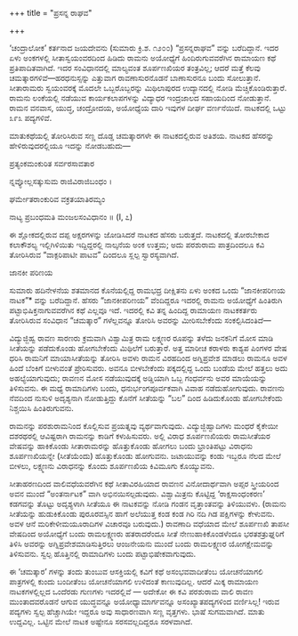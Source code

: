 +++
title = "ಪ್ರಸನ್ನ ರಾಘವ"

+++

‘ಚಂದ್ರಾಲೋಕ’ ಕರ್ತನಾದ ಜಯದೇವನು (ಸುಮಾರು ಕ್ರಿ.ಶ. ೧೨೦೦) “ಪ್ರಸನ್ನರಾಘವ” ವನ್ನು ಬರೆದಿದ್ದಾನೆ. ಇದರ ಏಳು ಅಂಕಗಳಲ್ಲಿ ಸೀತಾಸ್ವಯಂವರದಿಂದ ಹಿಡಿದು ರಾಮನು ಅಯೋಧ್ಯೆಗೆ ಹಿಂದಿರುಗುವವರೆಗಿನ ರಾಮಾಯಣ ಕಥೆ ಪ್ರತಿಪಾದಿತವಾಗಿದೆ. ಇದರ ಸಂವಿಧಾನದಲ್ಲಿ ಮಾಲ್ಯವಂತ ಶೂರ್ಪಣಖಿಯರ ತಂತ್ರವಿಲ್ಲ; ಆದರೆ ಮತ್ತೆ ಕೆಲವು ಚಮತ್ಕಾರಗಳಿವೆ—ಹರಧನುಸ್ಸನ್ನು ಎತ್ತುವಾಗ ರಾವಣಾಸುರನೊಡನೆ ಬಾಣಾಸುರನೂ ಬಂದು ಸೋಲುತ್ತಾನೆ. ಸೀತಾರಾಮರು ಸ್ವಯಂವರಕ್ಕೆ ಮೊದಲೇ ಒಬ್ಬರೊಬ್ಬರನ್ನು ಮಿಥಿಲಾಪುರದ ಉದ್ಯಾನದಲ್ಲಿ ನೋಡಿ ಮೆಚ್ಚಿಕೊಂಡಿರುತ್ತಾರೆ. ರಾಮನು ಲಂಕೆಯಲ್ಲಿ ನಡೆಯುವ ಕಾರ್ಯಕಲಾಪಗಳನ್ನು ವಿದ್ಯಾಧರ ಇಂದ್ರಜಾಲದ ಸಹಾಯದಿಂದ ನೋಡುತ್ತಾನೆ. ರಾಮನ ವನವಾಸ, ಯುದ್ಧ, ಚಂದ್ರೋದಯ, ಅಯೋಧ್ಯೆಯ ದಾರಿ ಇವುಗಳ ದೀರ್ಘ ವರ್ಣನೆಯಿದೆ. ನಾಟಕದಲ್ಲಿ ಒಟ್ಟು ೩೯೩ ಪದ್ಯಗಳಿವೆ.

ಮಾತುಕಥೆಯಲ್ಲಿ ತೋರಿಸಿರುವ ಸಣ್ಣ ದೊಡ್ಡ ಚಮತ್ಕಾರಗಳೇ ಈ ನಾಟಕದಲ್ಲಿರುವ ಅತಿಶಯ. ನಾಟಕದ ಹೆಸರನ್ನು ಹೇಳಿರುವುದರಲ್ಲಿಯೂ ಇದನ್ನು ನೋಡಬಹುದು—

ಪ್ರತ್ಯಂಕಮಂಕುರಿತ ಸರ್ವರಸಾವತಾರ

ನ್ನವ್ಯೋಲ್ಲಸತ್ಕುಸುಮ ರಾಜಿವಿರಾಜಿಬಂಧಂ ।

ಘರ್ಮೇತರಾಂಕುರಿವ ವಕ್ರತಯಾತಿರಮ್ಯಂ

ನಾಟ್ಯ ಪ್ರಬಂಧಮತಿ ಮಂಜಲಸಂವಿಧಾನಂ ॥ (I, ೭)

ಈ ಶ್ಲೋಕದಲ್ಲಿರುವ ದಪ್ಪ ಅಕ್ಷರಗಳನ್ನು ಜೋಡಿಸಿದರೆ ನಾಟಕದ ಹೆಸರು ಬರುತ್ತದೆ. ನಾಟಕದಲ್ಲಿ ತೋರಬೇಕಾದ ಕಲಾಕೌಶಲ್ಯ ಇಲ್ಲಿಗಿಳಿಯಿತು ಇದ್ದಿದ್ದರಲ್ಲಿ ನಾಲ್ಕನೆಯ ಅಂಕ ಉತ್ತಮ; ಅದು ಪರಶುರಾಮ ಪಾತ್ರದಿಂದಲೂ ಕವಿ ತೋರಿಸಿರುವ “ವಾಕ್ಪರಿಪಾಟೀ ಪಾಟವ” ದಿಂದಲೂ ಸ್ಲಲ್ಪ ಸ್ವಾರಸ್ಯವಾಗಿದೆ.

ಜಾನಕೀ ಪರಿಣಯ

ಸುಮಾರು ಹದಿನೇಳನೆಯ ಶತಮಾನದ ಕೊನೆಯಲ್ಲಿದ್ದ ರಾಮಭದ್ರ ದೀಕ್ಷಿತನು ಏಳು ಅಂಕದ ಒಂದು “ಜಾನಕೀಪರಿಣಯ ನಾಟಕ”* ವನ್ನು ಬರೆದಿದ್ದಾನೆ. ಹೆಸರು “ಜಾನಕೀಪರಿಣಯ” ವೆಂದಿದ್ದರೂ ಇದರಲ್ಲಿ ರಾಮನು ಅಯೋಧ್ಯೆಗೆ ಹಿಂತಿರುಗಿ ಪಟ್ಟಾಭಿಷಿಕ್ತನಾಗುವವರೆಗಿನ ಕಥೆ ಎಲ್ಲವೂ ಇದೆ. ಇದರಲ್ಲಿ ಕವಿ ತನ್ನ ಹಿಂದಿದ್ದ ರಾಮಾಯಣ ನಾಟಕಕರ್ತರು ತೋರಿಸಿರುವ ಸಂವಿಧಾನ “ಚಮತ್ಕಾರ” ಗಳೆಲ್ಲವನ್ನೂ ತೋರಿಸಿ ಅವರನ್ನು ಮೀರಿಸಬೇಕೆಂದು ಸಂಕಲ್ಪಿಸಿದಂತಿದೆ—

ವಿದ್ಯುಜ್ಜಿಹ್ವ ರಾವಣ ಸಾರಣರು ಕ್ರಮವಾಗಿ ವಿಶ್ವಾಮಿತ್ರ ರಾಮ ಲಕ್ಷ್ಮಣರ ರೂಪನ್ನು ತಳೆದು ಜನಕನಿಗೆ ಮೋಸ ಮಾಡಿ ಸೀತೆಯನ್ನು ಪಡೆದುಕೊಂಡು ಹೋಗಬೇಕೆಂದು ಮಿಥಿಲೆಗೆ ಬರುತ್ತಾರೆ. ಅತ್ತ ಮಾರೀಚ ಕರಾಳರು ಕಾಶ್ಯಪ ಪಿಂಗಳರ ವೇಷ ಧರಿಸಿ ರಾಮನಿಗೆ ಮಾಯಾಸೀತೆಯನ್ನು ತೋರಿಸಿ ಅವಳು ರಾಮನ ವಿರಹದಿಂದ ಅಗ್ನಿಪ್ರವೇಶ ಮಾಡಲು ರಾಮನೂ ಅವಳ ಹಿಂದೆ ಬೆಂಕಿಗೆ ಬೀಳುವಂತೆ ಪ್ರೇರಿಸುವರು. ಅವನೂ ಬೀಳಬೇಕೆಂದು ಪಕ್ಕದಲ್ಲಿದ್ದ ಒಂದು ಬಂಡೆಯ ಮೇಲೆ ಹತ್ತಲು ಅದು ಅಹಲ್ಯೆಯಾಗುವುದು; ರಾವಣನ ಮೋಸ ನಡೆಯುವುದಕ್ಕೆ ಅಡ್ಡಿಯಾಗಿ ಒಬ್ಬ ಗಂಧರ್ವನು ಅವರ ಮಾಯೆಯನ್ನು ತಿಳಿಸುವನು. ಈ ಮಧ್ಯೆ ರಾಮಾದಿಗಳು ಬಂದು, ಧನುರ್ಭಂಗಪೂರ್ವಕವಾಗಿ ವಿವಾಹ ನಡೆದುಹೋಗುವುದು. ರಾವಣನು ನೆವದಿಂದ ನುಸುಳಿ ಅದೃಶ್ಯನಾಗಿ ನೋಡುತ್ತಿದ್ದು ಕೊನೆಗೆ ಸೀತೆಯನ್ನು “ಬಲ” ದಿಂದ ಹಿಡಿದುಕೊಂಡು ಹೋಗಬೇಕೆಂದು ನಿಶ್ಚಯಿಸಿ ಹಿಂತಿರುಗುವನು.

ರಾಮನನ್ನು ಪರಶುರಾಮನಿಂದ ಕೊಲ್ಲಿಸುವ ಪ್ರಯತ್ನವು ವ್ಯರ್ಥವಾಗುವುದು. ವಿದ್ಯುಜ್ಜಿಹ್ವಾದಿಗಳು ಮಂಧರೆ ಕೈಕೇಯೀ ದಶರಥರಲ್ಲಿ ಆವಿಷ್ಟರಾಗಿ ರಾಮನನ್ನು ಕಾಡಿಗೆ ಕಳುಹಿಸುವರು. ಅಲ್ಲಿ ವಿರಾಧ ಶೂರ್ಪಣಖಿಯರು ರಾಮಸೀತೆಯರ ವೇಷವನ್ನು ಹಾಕಿಕೊಂಡು ಸೀತಾರಾಮರನ್ನು ಹೊತ್ತುಕೊಂಡು ಹೋಗಲು ಬಂದು ಭ್ರಾಂತಿಪಟ್ಟು ವಿರಾಧನು ಶೂರ್ಪಣಖಿಯನ್ನೇ (ಸೀತೆಯೆಂದು) ಹೊತ್ತುಕೊಂಡು ಹೋಗುವನು. ಜಟಾಯುವನ್ನು ಕಂಡು ಇಬ್ಬರೂ ನೆಲದ ಮೇಲೆ ಬೀಳಲು, ಲಕ್ಷ್ಮಣನು ವಿರಾಧನನ್ನು ಕೊಂದು ಶೂರ್ಪಣಖಿಯ ಕಿವಿಮೂಗು ಕೊಯ್ಯುವನು.

ಸೀತಾಹರಣದಿಂದ ವಾಲಿವಧೆಯವರೆಗಿನ ಕಥೆ ಸೀತಾವಿರಹಿಯಾದ ರಾವಣನ ವಿನೋದಾರ್ಥವಾಗಿ ಅಪ್ಸರ ಸ್ತ್ರೀಯರಿಂದ ಅವನ ಮುಂದೆ “ಅಂತರ್ನಾಟಕ” ವಾಗಿ ಅಭಿನಯಿಸಲ್ಪಡುವುದು. ವಿಶ್ವಾಮಿತ್ರನು ಕೊಟ್ಟಿದ್ದ ‘ರಾಕ್ಷಸಾಂಧಂಕರಣ’ ಕಡಗವನ್ನು ತೊಟ್ಟು ಅದೃಶ್ಯಳಾಗಿ ಸೀತೆಯೂ ಈ ನಾಟಕವನ್ನು ನೋಡಿ ಗಂಡನ ವೃತ್ತಾಂತವನ್ನು ತಿಳಿಯುವಳು. (ರಾಮನು ಸೀತೆಯನ್ನು ಹುಡುಕಿಕೊಂಡು ಪುರೂರವಸ್ಸಿನ ಹಾಗೆ ಅಲೆಯುತ್ತ ಕಂಡ ಕಂಡ ಗಿರಿ ನದಿ ಗಿಡ ಪಕ್ಷಿಗಳನ್ನು ಕೇಳುವನು. ಅವಳ ಆನೆ ಮರಿಕೇಳೀಮಯೂರಾದಿಗಳ ವಿಚಾರವೂ ಬರುವುದು.) ರಾವಣಾದಿ ವಧೆಯಾದ ಮೇಲೆ ಶೂರ್ಪಣಖಿ ತಾಪಸೀ ವೇಷದಿಂದ ಅಯೋಧ್ಯೆಗೆ ಬಂದು ರಾಮಲಕ್ಷ್ಮಣರು ಹತರಾದರೆಂದೂ ಸೀತೆ ನೇಣುಹಾಕಿಕೊಂಡಳೆಂದೂ ಭರತಶತ್ರುಘ್ನರಿಗೆ ತಿಳಿಸಿ ಅವರನ್ನು ಅಗ್ನಿಪ್ರವೇಶಮಾಡಿಸುತ್ತಿರಲು ಆಂಜನೇಯನು ಮುಂದೆ ಬಂದು ರಾಮಲಕ್ಷ್ಮಣರ ಯೋಗಕ್ಷೇಮವನ್ನು ತಿಳಿಸುವನು. ಸ್ವಲ್ಪ ಹೊತ್ತಿನಲ್ಲಿ ರಾಮಾದಿಗಳು ಬಂದು ಪಟ್ಟಾಭಿಷೇಕವಾಗುವುದು.

ಈ ‘ಚಮತ್ಕಾರ’ ಗಳನ್ನು ತಂದು ತುಂಬುವ ಆಸಕ್ತಿಯಲ್ಲಿ ಕವಿಗೆ ಕಥೆ ಅಸಂಭವವಾದೀತೆಂಬ ಯೋಚನೆಯಾಗಲಿ ಪಾತ್ರಗಳಲ್ಲಿ ಕುಂದು ಬಂದೀತೆಂಬ ಯೋಚನೆಯಾಗಲಿ ಉಳಿದಂತೆ ಕಾಣುವುದಿಲ್ಲ. ಆದರೆ ಮಿಕ್ಕ ರಾಮಾಯಣ ನಾಟಕಗಳಲ್ಲಿಲ್ಲದ ಒಂದೆರಡು ಗುಣಗಳು ಇದರಲ್ಲಿವೆ — ಅದೇಕೋ ಈ ಕವಿ ಪರಶುರಾಮ ವಾಲಿ ರಾವಣ ಮುಂತಾದವರೊಡನೆ ಆಗುವ ಯುದ್ಧವನ್ನೂ ಅಯೋಧ್ಯಾಮಾರ್ಗವನ್ನೂ ಅಸಂಖ್ಯಾತಪದ್ಯಗಳಿಂದ ವರ್ಣಿಸಿಲ್ಲ! ಇರುವ ಪದ್ಯಗಳು ಸ್ವಲ್ಪ ಹೆಚ್ಚಾಗಿಯೇ ಇದ್ದರೂ ಅವು ಸಾಧಾರಣವಾಗಿ ಸಣ್ಣ ವೃತ್ತಗಳು. ಭಾಷೆ ಸುಗಮವಾಗಿದೆ. ಮಾತು ಉದ್ದವಿಲ್ಲ. ಒಟ್ಟಿನ ಮೇಲೆ ನಾಟಕ ಅಷ್ಟೇನೂ ಸರಸವಲ್ಲದಿದ್ದರೂ ಸರಳವಾಗಿದೆ.
